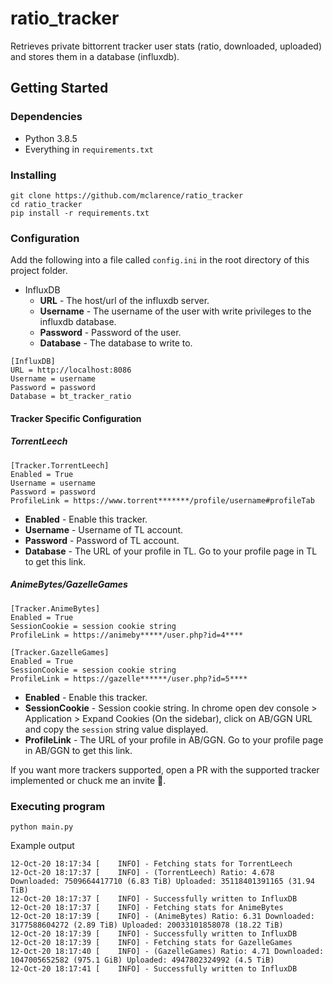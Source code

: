 # ratio_tracker

Retrieves private bittorrent tracker user stats (ratio, downloaded, uploaded) and stores them in a database (influxdb).

## Getting Started

### Dependencies

* Python 3.8.5
* Everything in `requirements.txt`

### Installing

```
git clone https://github.com/mclarence/ratio_tracker
cd ratio_tracker
pip install -r requirements.txt
```

### Configuration
Add the following into a file called `config.ini` in the root directory of this project folder.
* InfluxDB
  * **URL** - The host/url of the influxdb server.
  * **Username** - The username of the user with write privileges to the influxdb database.
  * **Password** - Password of the user.
  * **Database** - The database to write to.
```
[InfluxDB]
URL = http://localhost:8086
Username = username
Password = password
Database = bt_tracker_ratio
```
  
#### Tracker Specific Configuration
##### TorrentLeech
```
[Tracker.TorrentLeech]
Enabled = True
Username = username
Password = password
ProfileLink = https://www.torrent*******/profile/username#profileTab
```
* **Enabled** - Enable this tracker.
* **Username** - Username of TL account.
* **Password** - Password of TL account.
* **Database** - The URL of your profile in TL. Go to your profile page in TL to get this link.

##### AnimeBytes/GazelleGames
```
[Tracker.AnimeBytes]
Enabled = True
SessionCookie = session cookie string
ProfileLink = https://animeby*****/user.php?id=4****

[Tracker.GazelleGames]
Enabled = True
SessionCookie = session cookie string
ProfileLink = https://gazelle******/user.php?id=5****
```
* **Enabled** - Enable this tracker.
* **SessionCookie** - Session cookie string. In chrome open dev console > Application > Expand Cookies (On the sidebar), click on AB/GGN URL and copy the `session` string value displayed.
* **ProfileLink** - The URL of your profile in AB/GGN. Go to your profile page in AB/GGN to get this link.

If you want more trackers supported, open a PR with the supported tracker implemented or chuck me an invite 🤣.

### Executing program
```
python main.py
```

Example output
```
12-Oct-20 18:17:34 [    INFO] - Fetching stats for TorrentLeech
12-Oct-20 18:17:37 [    INFO] - (TorrentLeech) Ratio: 4.678 Downloaded: 7509664417710 (6.83 TiB) Uploaded: 35118401391165 (31.94 TiB)
12-Oct-20 18:17:37 [    INFO] - Successfully written to InfluxDB
12-Oct-20 18:17:37 [    INFO] - Fetching stats for AnimeBytes
12-Oct-20 18:17:39 [    INFO] - (AnimeBytes) Ratio: 6.31 Downloaded: 3177588604272 (2.89 TiB) Uploaded: 20033101858078 (18.22 TiB)
12-Oct-20 18:17:39 [    INFO] - Successfully written to InfluxDB
12-Oct-20 18:17:39 [    INFO] - Fetching stats for GazelleGames
12-Oct-20 18:17:40 [    INFO] - (GazelleGames) Ratio: 4.71 Downloaded: 1047005652582 (975.1 GiB) Uploaded: 4947802324992 (4.5 TiB)
12-Oct-20 18:17:41 [    INFO] - Successfully written to InfluxDB
```
